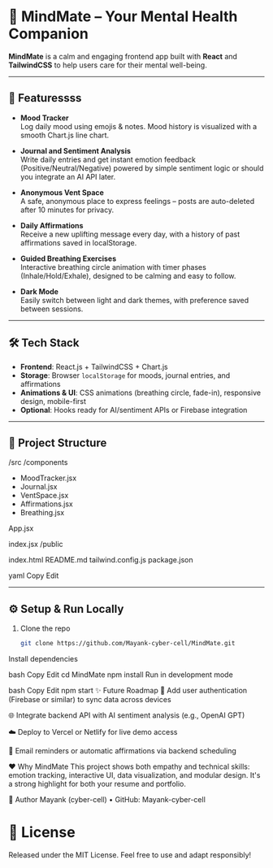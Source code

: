 # 🌿 MindMate – Your Mental Health Companion

**MindMate** is a calm and engaging frontend app built with **React** and **TailwindCSS** to help users care for their mental well-being.

---

## 🚀 Featuressss

- **Mood Tracker**  
  Log daily mood using emojis & notes. Mood history is visualized with a smooth Chart.js line chart.

- **Journal and Sentiment Analysis**  
  Write daily entries and get instant emotion feedback (Positive/Neutral/Negative) powered by simple sentiment logic or should you integrate an AI API later.

- **Anonymous Vent Space**  
  A safe, anonymous place to express feelings – posts are auto-deleted after 10 minutes for privacy.

- **Daily Affirmations**  
  Receive a new uplifting message every day, with a history of past affirmations saved in localStorage.

- **Guided Breathing Exercises**  
  Interactive breathing circle animation with timer phases (Inhale/Hold/Exhale), designed to be calming and easy to follow.

- **Dark Mode**  
  Easily switch between light and dark themes, with preference saved between sessions.

---

## 🛠️ Tech Stack

- **Frontend**: React.js + TailwindCSS + Chart.js  
- **Storage**: Browser `localStorage` for moods, journal entries, and affirmations  
- **Animations & UI**: CSS animations (breathing circle, fade-in), responsive design, mobile-first  
- **Optional**: Hooks ready for AI/sentiment APIs or Firebase integration

---

## 📁 Project Structure

/src
/components
- MoodTracker.jsx
- Journal.jsx
- VentSpace.jsx
- Affirmations.jsx
- Breathing.jsx

App.jsx

index.jsx
/public

index.html
README.md
tailwind.config.js
package.json

yaml
Copy
Edit

---

## ⚙️ Setup & Run Locally

1. Clone the repo  
   ```bash
   git clone https://github.com/Mayank-cyber-cell/MindMate.git
Install dependencies

bash
Copy
Edit
cd MindMate
npm install
Run in development mode

bash
Copy
Edit
npm start
✨ Future Roadmap
🔐 Add user authentication (Firebase or similar) to sync data across devices

🌐 Integrate backend API with AI sentiment analysis (e.g., OpenAI GPT)

☁️ Deploy to Vercel or Netlify for live demo access

📩 Email reminders or automatic affirmations via backend scheduling

❤️ Why MindMate
This project shows both empathy and technical skills: emotion tracking, interactive UI, data visualization, and modular design. It's a strong highlight for both your resume and portfolio.

👤 Author
Mayank (cyber-cell) • GitHub: Mayank-cyber-cell

# 📄 License
Released under the MIT License. Feel free to use and adapt responsibly!
